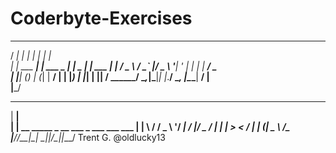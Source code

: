 # Coderbyte-Exercises
  _____          _           _           _       
 / ____|        | |         | |         | |      
| |     ___   __| | ___ _ __| |__  _   _| |_ ___ 
| |    / _ \ / _` |/ _ \ '__| '_ \| | | | __/ _ \
| |___| (_) | (_| |  __/ |  | |_) | |_| | ||  __/
 \_____\___/ \__,_|\___|_|  |_.__/ \__, |\__\___|
                                    __/ |        
                                   |___/         
 ______                                 
|  ____|                               
| |__  __  _____ _ __ ___ _ ___  ___  ___ 
|  __| \ \/ / _ \ '__/ __| / __|/ _ \/ __|
| |____ >  <  __/ | | (__| \__ \  __/\__ \
|______/_/\_\___|_|  \___|_|___/\___||___/ 
Trent G. @oldlucky13
